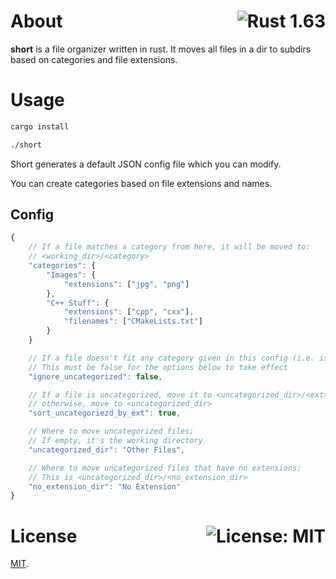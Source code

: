 # About <a href="https://www.rust-lang.org/"><img align="right" src="https://img.shields.io/badge/Rust-1.63-F74C00?logo=rust" alt="Rust 1.63" /></a>

**short** is a file organizer written in rust. It moves all files in a dir to subdirs based on categories and file extensions.

# Usage

```sh
cargo install

./short
```

Short generates a default JSON config file which you can modify.

You can create categories based on file extensions and names.

## Config

```js
{
    // If a file matches a category from here, it will be moved to:
    // <working_dir>/<category>
    "categories": {
        "Images": {
            "extensions": ["jpg", "png"]
        },
        "C++ Stuff": {
            "extensions": ["cpp", "cxx"],
            "filenames": ["CMakeLists.txt"] 
        }
    }

    // If a file doesn't fit any category given in this config (i.e. is uncategorized), don't move it anywhere;
    // This must be false for the options below to take effect
    "ignore_uncategorized": false,

    // If a file is uncategorized, move it to <uncategorized_dir>/<ext> where <ext> is the file extension;
    // otherwise, move to <uncategorized_dir>
    "sort_uncategoriezd_by_ext": true,

    // Where to move uncategorized files;
    // If empty, it's the working directory
    "uncategorized_dir": "Other Files",

    // Where to move uncategorized files that have no extensions;
    // This is <uncategorized_dir>/<no_extension_dir>
    "no_extension_dir": "No Extension"
}
```

# License <a href="https://github.com/UnexomWid/short/blob/master/LICENSE"><img align="right" src="https://img.shields.io/badge/License-MIT-blue.svg" alt="License: MIT" /></a>

[MIT](https://github.com/UnexomWid/short/blob/master/LICENSE).